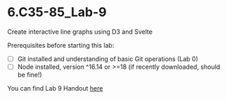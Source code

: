 # 6.C35-85_Lab-9

Create interactive line graphs using D3 and Svelte

Prerequisites before starting this lab:
- [ ] Git installed and understanding of basic Git operations (Lab 0)
- [ ] Node installed, version ^16.14 or >=18 (if recently downloaded, should be fine!)

You can find Lab 9 Handout [here](https://docs.google.com/document/d/1dPt3NosKu2uObndNbj-Rd1WDO9Uo5YPt_OqDhBPT8ts/edit?usp=sharing)

